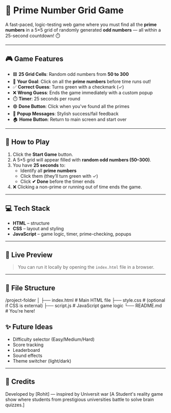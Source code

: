 # 🔢 Prime Number Grid Game

A fast-paced, logic-testing web game where you must find all the **prime numbers** in a 5×5 grid of randomly generated **odd numbers** — all within a 25-second countdown! ⏱️

---

## 🎮 Game Features

- 🟩 **25 Grid Cells**: Random odd numbers from **50 to 300**
- 🧠 **Your Goal**: Click on all the **prime numbers** before time runs out!
- ✅ **Correct Guess**: Turns green with a checkmark (✓)
- ❌ **Wrong Guess**: Ends the game immediately with a custom popup
- ⏱️ **Timer**: 25 seconds per round
- 🟢 **Done Button**: Click when you've found all the primes
- 🎉 **Popup Messages**: Stylish success/fail feedback
- 🏠 **Home Button**: Return to main screen and start over

---

## 🚀 How to Play

1. Click the **Start Game** button.
2. A 5×5 grid will appear filled with **random odd numbers (50–300)**.
3. You have **25 seconds** to:
   - Identify all **prime numbers**
   - Click them (they’ll turn green with ✓)
   - Click **✔ Done** before the timer ends
4. ❌ Clicking a non-prime or running out of time ends the game.

---

## 💻 Tech Stack

- **HTML** – structure
- **CSS** – layout and styling
- **JavaScript** – game logic, timer, prime-checking, popups

---

## 🧪 Live Preview

> You can run it locally by opening the `index.html` file in a browser.

---

## 📂 File Structure

/project-folder
│
├── index.html # Main HTML file
├── style.css # (optional if CSS is external)
├── script.js # JavaScript game logic
└── README.md # You're here!



## ✨ Future Ideas

- Difficulty selector (Easy/Medium/Hard)
- Score tracking
- Leaderboard
- Sound effects
- Theme switcher (light/dark)

---

## 📧 Credits

Developed by [Rohit] — inspired by Universit war [A Student's reality game show where students from prestigious universities battle to solve brain quizzes.]
